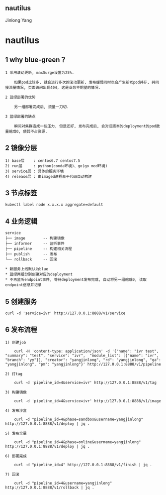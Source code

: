 nautilus
-------------
Jinlong Yang

# nautilus

## 1 why blue-green？

    1 采用滚动更新, maxSurge设置为25%.

        如果pod比较多, 就会进行多次的滚动更新, 发布缓慢同时也会产生新老pod共存, 共同接流量情况, 页面访问出现404, 这是业务不期望的情况.

    2 蓝绿部署的优势

        另一组部署完成后, 流量一刀切.

    3 蓝绿部署的缺点

        瞬间对集群造成一些压力, 但是还好, 发布完成后, 会对旧版本的deployment的pod数量缩成0, 使其不占资源.


## 2 镜像分层

    1) base层    : centos6.7 centos7.5
    2) run层     : python(conda环境)、go(go mod环境)
    3) service层 : 具体的服务环境
    4) release层 : 由imaged进程基于代码自动构建


## 3 节点标签

    kubectl label node x.x.x.x aggregate=default


## 4 业务逻辑

    service
    ├── image        -- 构建镜像
    ├── informer     -- 监听事件
    ├── pipeline     -- 构建相关流程
    ├── publish      -- 发布
    └── rollback     -- 回滚

    * 新服务上线默认为blue
    * 蓝绿两组分别创建对应的deployment
    * 不再监听endpoint事件, 等待deployment发布完成, 自动将另一组缩成0, 读取endpoint信息并记录


## 5 创建服务

    curl -d 'service=ivr' http://127.0.0.1:8888/v1/service


## 6 发布流程

    1) 创建job

        curl -H 'content-type: application/json' -d '{"name": "ivr test", "summary": "test", "service": "ivr",  "module_list": [{"name": "ivr", "branch": "yy"}], "creator": "yangjinlong", "rd": "yangjinlong", "qa": "yangjinlong", "pm": "yangjinlong"}' http://127.0.0.1:8888/v1/pipeline

    2) 打tag

        curl -d 'pipeline_id=4&service=ivr' http://127.0.0.1:8888/v1/tag

    3) 构建镜像

        curl -d 'pipeline_id=4&service=ivr' http://127.0.0.1:8888/v1/image

    4) 发布沙盒

        curl -d "pipeline_id=4&phase=sandbox&username=yangjinlong" http://127.0.0.1:8888/v1/deploy | jq .

    5) 发布全量

        curl -d "pipeline_id=4&phase=online&username=yangjinlong" http://127.0.0.1:8888/v1/deploy | jq .

    6) 部署完成

        curl -d "pipeline_id=4" http://127.0.0.1:8888/v1/finish | jq .

    7) 回滚

        curl -d "pipeline_id=4&username=yangjinlong" http://127.0.0.1:8888/v1/rollback | jq .

